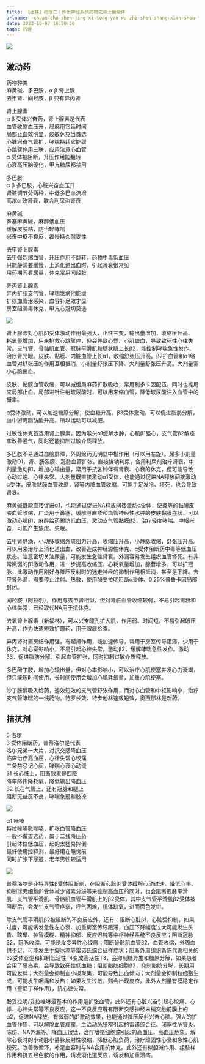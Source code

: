 ```yaml
---
title: 【迁移】药理二：传出神经系统药物之肾上腺受体
urlname: -chuan-chu-shen-jing-xi-tong-yao-wu-zhi-shen-shang-xian-shou-ti
date: 2022-10-07 16:50:50
tags: 药理
---
```


![](https://img.limour.top/2023/09/01/64f1a6ae3086c.webp)

## 激动药

药物种类  
麻黄碱、多巴胺，α β 肾上腺  
去甲肾、间羟胺，β 只有异丙肾

肾上腺素  
α β 受体兴奋药，肾上腺素是代表  
血管收缩血压升，局麻用它延时间  
局部止血效明显，过敏休克当首选  
心脏兴奋气管扩，哮喘持续它能缓  
心跳骤停用三联，应用注意心血管  
α 受体被阻断，升压作用能翻转  
心衰高压脑硬化，甲亢糖尿都禁用

多巴胺  
α β 多巴胺，心脏兴奋血压升  
肾脏调节分两种，中低多巴血流增  
高浓α 致肾衰，联合利尿治肾衰

麻黄碱  
鼻塞麻黄碱，麻醉低血压  
缓解皮肤粘，防治轻哮喘  
兴奋中枢不良反，缓慢持久耐受性

去甲肾上腺素  
去甲强烈缩血管，升压作用不翻转，药物中毒低血压  
只能静滴要缓慢，上消化道出血时，引起肾衰很常见  
用药期间看尿量，休克常用间羟胺

异丙肾上腺素  
异丙扩张支气管，哮喘发病他能缓  
扩张血管治感染，血容补足效才显  
房室阻滞毒休克，甲亢心冠切莫选

![](https://img.limour.top/2023/09/01/64f1a6bd34d40.webp)

肾上腺素对心肌β1受体激动作用最强大，正性三变，输出量增加，收缩压升高、耗氧量增加，用来抢救心跳骤停，但会导致心悸、心肌缺血，导致致死性心律失常。支气管、骨骼肌血管、冠脉平滑肌和睫状肌上长β2，能控制哮喘急性发作、治疗青光眼。皮肤、黏膜、内脏血管上长α1，收缩舒张压升高。β2扩血管和α1缩血管对舒张压的作用互相抵消，小剂量舒张压下降、大剂量舒张压升高。大剂量需小心脑出血。

皮肤、黏膜血管收缩，可以减缓局麻药扩散吸收，常用利多卡因配伍，同时也能用来局部止血。局部进针注射玻尿酸时，可以用来缩血管，降低玻尿酸注入血管中的概率。

α受体激动，可以加速糖原分解，使血糖升高。β3受体激动，可以促进脂肪分解，血中游离脂肪酸升高。所以运动可以减肥。

过敏性休克首选用肾上腺素，因为喉头α1缓解水肿，心肌β1强心，支气管β2解痉挛改善通气，同时还能抑制过敏介质释放。

多巴胺不易通过血脑屏障，外周给药无明显中枢作用（可以用左旋）。尿多小剂量激动D1，肾、肠系膜、冠脉血管扩张，直接排钠利尿，合用利尿剂治疗肾衰。中剂量激动β1，增加心输出量，常用于抗各种伴有肾衰、心衰的休克，但可能导致心动过速、心律失常。大剂量既直接激动α1受体，也能通过促进NA释放间接激动α受体，皮肤黏膜血管收缩，肾等内脏血管收缩，可能手足发冷、坏死，也会导致肾衰。

麻黄碱既能直接促进α1，也能通过促进NA释放间接激动α受体，使鼻等的黏膜皮肤血管收缩，广泛用于鼻塞，缓解荨麻疹和血管神经性水肿的皮肤黏膜症状。可以激动心肌β1，麻醉给药预防低血压。激动支气管黏膜β2，治疗轻度哮喘。中枢兴奋，可能产生焦虑、失眠。

去甲肾静滴，小动脉收缩外周阻力升高，收缩压升高，小静脉收缩，舒张压升高。可以用来治疗上消化道出血，改善造成神经源性休克、α受体阻断药中毒等低血压状态。注意密切关注尿量，可能发生急性肾衰。外漏容易发生组织血管怀死。有非常微弱的β1激动作用，进一步提高收缩压，心耗氧量增加，腺苷增多，可以扩冠脉，此激动作用刚好与降压反射时的迷走神经的抑制作用相抵消，甚至是下降。去甲肾外漏，需要停止注射、热敷，使用酚妥拉明阻断α受体、0.25%普鲁卡因局部封闭。

间羟胺（阿拉明），作用与去甲肾相似，但对肾脏血管收缩较弱，不易引起肾衰和心律失常，已经取代NA用于抗休克。

去氧肾上腺素（新福林），可以兴奋瞳孔扩大肌，作用弱、时间短，不易引起眼压升高，作为快速短效扩瞳药，用于眼底检查。

异丙肾对窦房结作用强，有起搏作用，能加速传导，常用于房室传导阻滞，少用于休克。对心室影响小，不易引起心律失常。激动β2，缓解哮喘急性发作。激动β3，促进脂肪分解。引起血管扩张，同时抑制过敏介质释放。

多巴酚丁胺，增加心输出量，但对心率影响小，可以治疗心肌梗塞并发心力衰竭，但只能短时间使用，长时间使用会增加心肌耗氧量，加重心肌梗塞。

沙丁胺醇吸入给药，速效短效的支气管舒张作用，而对心血管和中枢影响小，治疗支气管哮喘的一线药物。特罗长效、特步他林速效短效，奥西那林是新药。

## 拮抗剂

β 洛尔  
β 受体阻断药，普萘洛尔是代表  
洛尔兄弟一大片，对抗交感降血压  
临床治疗高血压，心律失常心绞痛  
三条禁忌记心间，哮喘心衰心动缓  
β1 长心脏上，阻断效果是四降  
降率降传降耗氧，降低输出降血压  
β2 长在气管上，还有冠脉和腿上  
阻断无益反不良，哮喘急冠和肢凉

![](https://img.limour.top/2023/09/01/64f1a6d2272fa.webp)

α1 唑嗪  
特拉唑嗪哌唑嗪，扩张血管降血压  
一般不做首选药，属于二线降压药  
引起体位低血压，起的太猛易摔倒  
最好使用控释剂，最好用在睡觉前  
同时扩张下尿道，老年男性较适用

![](https://img.limour.top/2023/09/01/64f1a6e21e35f.webp)

普萘洛尔是非特异性β受体阻断剂，在阻断心脏β1受体缓解心动过速，降低心率、抑制球旁细胞β1受体减少肾素分泌等来控制高血压的同时，也会阻断冠脉平滑肌、支气管平滑肌、骨骼肌血管平滑肌上的β2受体，其中支气管平滑肌β2受体被阻断后，会发生支气管痉挛，呼气困难，机体缺氧，进而面色发绀。

除支气管平滑肌β2被阻断的不良反应外，还有：阻断心脏β1，心脏受抑制，如果过度，可能诱发急性左心衰、加重房室传导阻滞，血压下降幅度过大可能发生头昏、眩晕、神智模糊、精神抑郁、反应迟钝等中枢神经系统不良反应；阻断冠脉β2，冠脉收缩，可能诱发变异性心绞痛；阻断骨骼肌血管β2，血管收缩，外周血供不足，可能发生手脚冰凉等雷诺氏综合征样症状；阻断外周组织新陈代谢相关的β2受体亚型和抑制低活性T4变成高活性T3，会抑制糖异生和糖原分解，如果患者合用了胰岛素，会导致致死性低血糖；阻断脂肪细胞β3，抑制脂肪分解，长期用可能发胖；大剂量会抑制血小板聚集，可能导致出血倾向；大剂量会抑制粒细胞生成，可能发生咽痛和发热；如果发生过敏，则会出现皮疹。此外大剂量有膜稳定作用（奎尼丁样作用），抗心律失常。

酚妥拉明/妥拉唑啉最基本的作用是扩张血管，此外还有心脏兴奋引起心绞痛、心悸、心律失常等不良反应，这一不良反应既有阻断交感神经末梢突触前膜上的α2，促进NA释放，有微弱的β1激动效果，也能通过降压反射兴奋心脏。强大的扩血管作用，可以解除血管痉挛，主治动脉狭窄引起的雷诺综合征、闭塞性脉管炎、冻伤、NA外漏等。降血压很猛，治疗嗜铬细胞瘤引起的高血压、高血压危象。解除心衰时的小动脉小静脉反射性收缩，降低心脏负荷，治疗顽固性心衰和急性心肌梗死。改善微循环，补足血容时与NA合用抗休克。此外还有拟胆碱作用、组胺样作用和抗五羟色胺的作用，诱发消化道反应，诱发和加重溃疡。